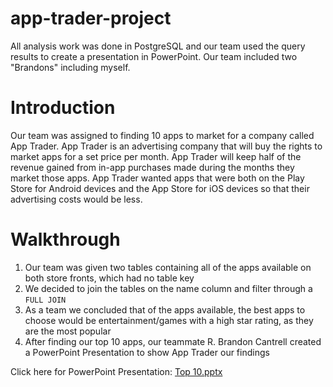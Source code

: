 # app-trader-project
All analysis work was done in PostgreSQL and our team used the query results to create a presentation in PowerPoint. Our team included two "Brandons" including myself.
# Introduction
Our team was assigned to finding 10 apps to market for a company called App Trader. App Trader is an advertising company that will buy the rights to market apps for a set price per month. App Trader will keep half of the revenue gained from in-app purchases made during the months they market those apps. App Trader wanted apps that were both on the Play Store for Android devices and the App Store for iOS devices so that their advertising costs would be less.
# Walkthrough
  1. Our team was given two tables containing all of the apps available on both store fronts, which had no table key
  2. We decided to join the tables on the name column and filter through a `FULL JOIN`
  3. As a team we concluded that of the apps available, the best apps to choose would be entertainment/games with a high star rating, as they are the most popular
  4. After finding our top 10 apps, our teammate R. Brandon Cantrell created a PowerPoint Presentation to show App Trader our findings

Click here for PowerPoint Presentation: [Top 10.pptx](https://github.com/BrandonM471998/app-trader-project/files/6119414/Top.10.pptx)
